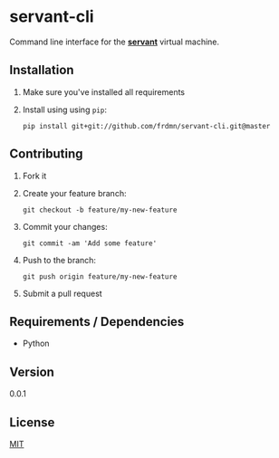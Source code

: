 # servant-cli

Command line interface for the [**servant**](https://github.com/frdmn/servant) virtual machine.

## Installation

1. Make sure you've installed all requirements
2. Install using using `pip`:

    ```shell
    pip install git+git://github.com/frdmn/servant-cli.git@master
    ```

## Contributing

1. Fork it
2. Create your feature branch:

    ```shell
    git checkout -b feature/my-new-feature
    ```

3. Commit your changes:

    ```shell
    git commit -am 'Add some feature'
    ```

4. Push to the branch:

    ```shell
    git push origin feature/my-new-feature
    ```

5. Submit a pull request

## Requirements / Dependencies

* Python

## Version

0.0.1

## License

[MIT](LICENSE)
